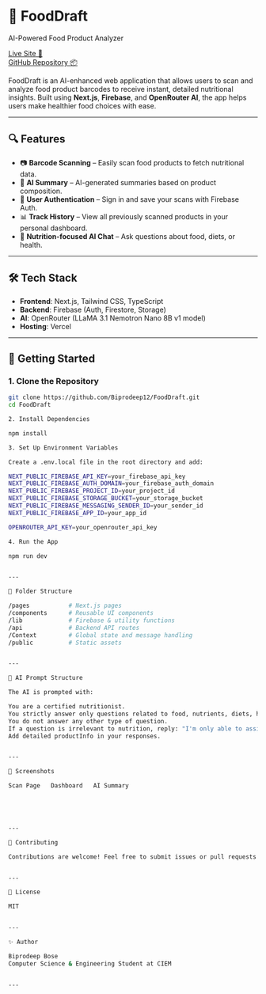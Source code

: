 # 🥗 FoodDraft

AI-Powered Food Product Analyzer

[Live Site 🚀](https://food-draft.vercel.app/)  
[GitHub Repository 📦](https://github.com/Biprodeep12/FoodDraft)

FoodDraft is an AI-enhanced web application that allows users to scan and analyze food product barcodes to receive instant, detailed nutritional insights. Built using **Next.js**, **Firebase**, and **OpenRouter AI**, the app helps users make healthier food choices with ease.

---

## 🔍 Features

- 📷 **Barcode Scanning** – Easily scan food products to fetch nutritional data.
- 🧠 **AI Summary** – AI-generated summaries based on product composition.
- 🔐 **User Authentication** – Sign in and save your scans with Firebase Auth.
- 📊 **Track History** – View all previously scanned products in your personal dashboard.
- 💬 **Nutrition-focused AI Chat** – Ask questions about food, diets, or health.

---

## 🛠 Tech Stack

- **Frontend**: Next.js, Tailwind CSS, TypeScript
- **Backend**: Firebase (Auth, Firestore, Storage)
- **AI**: OpenRouter (LLaMA 3.1 Nemotron Nano 8B v1 model)
- **Hosting**: Vercel

---

## 🚦 Getting Started

### 1. Clone the Repository
```bash
git clone https://github.com/Biprodeep12/FoodDraft.git
cd FoodDraft

2. Install Dependencies

npm install

3. Set Up Environment Variables

Create a .env.local file in the root directory and add:

NEXT_PUBLIC_FIREBASE_API_KEY=your_firebase_api_key
NEXT_PUBLIC_FIREBASE_AUTH_DOMAIN=your_firebase_auth_domain
NEXT_PUBLIC_FIREBASE_PROJECT_ID=your_project_id
NEXT_PUBLIC_FIREBASE_STORAGE_BUCKET=your_storage_bucket
NEXT_PUBLIC_FIREBASE_MESSAGING_SENDER_ID=your_sender_id
NEXT_PUBLIC_FIREBASE_APP_ID=your_app_id

OPENROUTER_API_KEY=your_openrouter_api_key

4. Run the App

npm run dev


---

📁 Folder Structure

/pages           # Next.js pages
/components      # Reusable UI components
/lib             # Firebase & utility functions
/api             # Backend API routes
/Context         # Global state and message handling
/public          # Static assets


---

🧠 AI Prompt Structure

The AI is prompted with:

You are a certified nutritionist.
You strictly answer only questions related to food, nutrients, diets, health, or weight management.
You do not answer any other type of question.
If a question is irrelevant to nutrition, reply: "I'm only able to assist with nutrition-related questions."
Add detailed productInfo in your responses.


---

📸 Screenshots

Scan Page	Dashboard	AI Summary

		



---

🤝 Contributing

Contributions are welcome! Feel free to submit issues or pull requests to enhance the project.


---

📜 License

MIT


---

✨ Author

Biprodeep Bose
Computer Science & Engineering Student at CIEM


---
